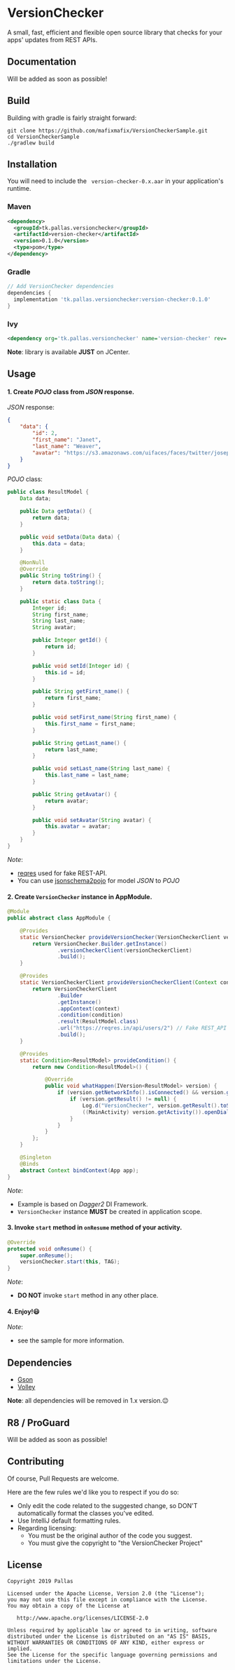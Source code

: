 # VersionChecker

A small, fast, efficient and flexible open source library that checks for your apps' updates from REST APIs.

## Documentation

Will be added as soon as possible!

## Build

Building with gradle is fairly straight forward:

```shell
git clone https://github.com/mafixmafix/VersionCheckerSample.git
cd VersionCheckerSample
./gradlew build
```

## Installation

You will need to include the ` version-checker-0.x.aar` in your application's runtime.

### Maven

```xml
<dependency>
  <groupId>tk.pallas.versionchecker</groupId>
  <artifactId>version-checker</artifactId>
  <version>0.1.0</version>
  <type>pom</type>
</dependency>
```

### Gradle

```groovy
// Add VersionChecker dependencies
dependencies {
  implementation 'tk.pallas.versionchecker:version-checker:0.1.0'
}
```

### Ivy

```xml
<dependency org='tk.pallas.versionchecker' name='version-checker' rev='0.1.0'/>
```

**Note**: library is available **JUST** on JCenter.

## Usage

#### 1. Create *POJO* class from *JSON* response.

*JSON* response:
```json
{
    "data": {
        "id": 2,
        "first_name": "Janet",
        "last_name": "Weaver",
        "avatar": "https://s3.amazonaws.com/uifaces/faces/twitter/josephstein/128.jpg"
    }
}
```

*POJO* class:
```java
public class ResultModel {
    Data data;

    public Data getData() {
        return data;
    }

    public void setData(Data data) {
        this.data = data;
    }

    @NonNull
    @Override
    public String toString() {
        return data.toString();
    }

    public static class Data {
        Integer id;
        String first_name;
        String last_name;
        String avatar;

        public Integer getId() {
            return id;
        }

        public void setId(Integer id) {
            this.id = id;
        }

        public String getFirst_name() {
            return first_name;
        }

        public void setFirst_name(String first_name) {
            this.first_name = first_name;
        }

        public String getLast_name() {
            return last_name;
        }

        public void setLast_name(String last_name) {
            this.last_name = last_name;
        }

        public String getAvatar() {
            return avatar;
        }

        public void setAvatar(String avatar) {
            this.avatar = avatar;
        }
    }
}
```

*Note*:
* [reqres][reqres] used for fake REST-API.
* You can use [jsonschema2pojo][jsonschema2pojo] for model *JSON* to *POJO*
    
#### 2. Create `VersionChecker` instance in AppModule.
    
```java
@Module
public abstract class AppModule {

    @Provides
    static VersionChecker provideVersionChecker(VersionCheckerClient versionCheckerClient) {
        return VersionChecker.Builder.getInstance()
                .versionCheckerClient(versionCheckerClient)
                .build();
    }

    @Provides
    static VersionCheckerClient provideVersionCheckerClient(Context context, Condition<ResultModel> condition) {
        return VersionCheckerClient
                .Builder
                .getInstance()
                .appContext(context)
                .condition(condition)
                .result(ResultModel.class)
                .url("https://reqres.in/api/users/2") // Fake REST_API :)
                .build();
    }

    @Provides
    static Condition<ResultModel> provideCondition() {
        return new Condition<ResultModel>() {

            @Override
            public void whatHappen(IVersion<ResultModel> version) {
                if (version.getNetworkInfo().isConnected() && version.getTag().equals(MainActivity.TAG)) {
                    if (version.getResult() != null) {
                        Log.d("VersionChecker", version.getResult().toString());
                        ((MainActivity) version.getActivity()).openDialogFragment();
                    }
                }
            }
        };
    }

    @Singleton
    @Binds
    abstract Context bindContext(App app);
}
```

*Note*:
* Example is based on *Dagger2* DI Framework.
* `VersionChecker` instance **MUST** be created in application scope.

#### 3. Invoke `start` method in `onResume` method of your activity.

```java
@Override
protected void onResume() {
    super.onResume();
    versionChecker.start(this, TAG);
}
```

*Note*:
* **DO NOT** invoke `start` method in any other place.

#### 4. Enjoy!:smiley:

*Note*:
* see the sample for more information.

## Dependencies

* [Gson][Gson]
* [Volley][Volley]

**Note**: all dependencies will be removed in 1.x version.:wink:

## R8 / ProGuard

Will be added as soon as possible!

## Contributing

Of course, Pull Requests are welcome.

Here are the few rules we'd like you to respect if you do so:

* Only edit the code related to the suggested change, so DON'T automatically format the classes you've edited.
* Use IntelliJ default formatting rules.
* Regarding licensing:
  * You must be the original author of the code you suggest.
  * You must give the copyright to "the VersionChecker Project"

## License

    Copyright 2019 Pallas

    Licensed under the Apache License, Version 2.0 (the "License");
    you may not use this file except in compliance with the License.
    You may obtain a copy of the License at

       http://www.apache.org/licenses/LICENSE-2.0

    Unless required by applicable law or agreed to in writing, software
    distributed under the License is distributed on an "AS IS" BASIS,
    WITHOUT WARRANTIES OR CONDITIONS OF ANY KIND, either express or implied.
    See the License for the specific language governing permissions and
    limitations under the License.

[Gson]: https://github.com/google/gson
[volley]: https://github.com/google/volley
[reqres]: https://reqres.in/
[jsonschema2pojo]: http://www.jsonschema2pojo.org/
